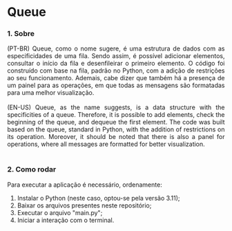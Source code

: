 # Queue

### 1. Sobre
<div align="justify">
  (PT-BR) Queue, como o nome sugere, é uma estrutura de dados com as especificidades de uma fila. Sendo assim, é possível adicionar elementos, consultar o início
  da fila e desenfileirar o primeiro elemento. O código foi construído com base na fila, padrão no Python, com a adição de restrições ao seu funcionamento. Ademais,
  cabe dizer que também há a presença de um painel para as operações, em que todas as mensagens são formatadas para uma melhor visualização.
  <br><br>
  (EN-US) Queue, as the name suggests, is a data structure with the specificities of a queue. Therefore, it is possible to add elements, check the beginning 
  of the queue, and dequeue the first element. The code was built based on the queue, standard in Python, with the addition of restrictions on its operation. 
  Moreover, it should be noted that there is also a panel for operations, where all messages are formatted for better visualization.
</div>
<br>

### 2. Como rodar
Para executar a aplicação é necessário, ordenamente:
1. Instalar o Python (neste caso, optou-se pela versão 3.11);
2. Baixar os arquivos presentes neste repositório;
3. Executar o arquivo "main.py";
4. Iniciar a interação com o terminal.
